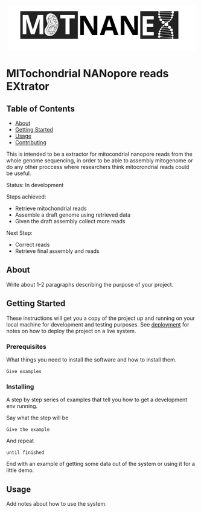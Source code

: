 <p align="center"><img src="images/MITNANEX.png" alt="MITNANEX"></p>

# MITochondrial NANopore reads EXtrator

## Table of Contents
+ [About](#about)
+ [Getting Started](#getting_started)
+ [Usage](#usage)
+ [Contributing](../CONTRIBUTING.md)

This is intended to be a extractor for mitocondrial nanopore reads from the whole genome sequencing, in order to be able to assembly mitogenome or do any other proccess where researchers think mitocrondrial reads could be useful.

Status: In development

Steps achieved: 
+ Retrieve mitochondrial reads
+ Assemble a draft genome using retrieved data
+ Given the draft assembly collect more reads

Next Step: 
 + Correct reads
 + Retrieve final assembly and reads

## About <a name = "about"></a>
Write about 1-2 paragraphs describing the purpose of your project.

## Getting Started <a name = "getting_started"></a>
These instructions will get you a copy of the project up and running on your local machine for development and testing purposes. See [deployment](#deployment) for notes on how to deploy the project on a live system.

### Prerequisites

What things you need to install the software and how to install them.

```
Give examples
```

### Installing

A step by step series of examples that tell you how to get a development env running.

Say what the step will be

```
Give the example
```

And repeat

```
until finished
```

End with an example of getting some data out of the system or using it for a little demo.

## Usage <a name = "usage"></a>

Add notes about how to use the system.
